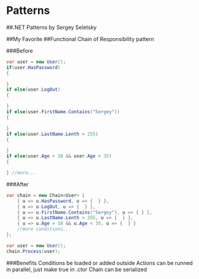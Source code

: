 # Patterns
##.NET Patterns by Sergey Seletsky

##My Favorite
##Functional Chain of Responsibility pattern

###Before
```C#
var user = new User();
if(user.HasPassword)
{

}
if else(user.LogOut)
{

}
if else(user.FirstName.Contains("Sergey"))
{

}
if else(user.LastName.Lenth > 255)
{

}
if else(user.Age > 18 && user.Age < 35)
{

} //more...
```
###After
```C#
var chain = new Chain<User> {
    { u => u.HasPassword, u => {  } },
    { u => u.LogOut, u => {  } },
    { u => u.FirstName.Contains("Sergey"), u => { } },
    { u => u.LastName.Lenth > 255, u => {  } },
    { u => u.Age > 18 && u.Age < 35, u => {  } }
	//more conditions...
};

var user = new User();
chain.Process(user);
```
###Benefits
Conditions be loaded or added outside 
Actions can be runned in parallel, just make true in .ctor
Chain can be serialized